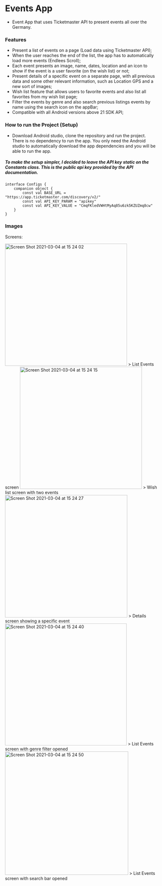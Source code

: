 # Events App
- Event App that uses Ticketmaster API to present events all over the Germany.

### Features

- Present a list of events on a page (Load data using Ticketmaster API);
- When the user reaches the end of the list, the app has to automatically load more events (Endlees Scroll);
- Each event presents an image, name, dates, location and an icon to show if the event is a user favorite (on the wish list) or not;
- Present details of a specific event on a separate page, with all previous data and some other relevant information, such as Location GPS and a new sort of images;
- Wish list feature that allows users to favorite events and also list all favorites from my wish list page;
- Filter the events by genre and also search previous listings events by name using the search icon on the appBar;
- Compatible with all Android versions above 21 SDK API;

### How to run the Project (Setup)

- Download Android studio, clone the repository and run the project. There is no dependency to run the app. You only need the Android studio to automatically download the app dependencies and you will be able to run the app.

##### To make the setup simpler, I decided to leave the API key static on the Constants class. This is the public api key provided by the API documentation.

    interface Configs {
        companion object {
            const val BASE_URL = "https://app.ticketmaster.com/discovery/v2/"
            const val API_KEY_PARAM = "apikey"
            const val API_KEY_VALUE = "CmqFKledVWHtMyAq85u6zk5KZUZmq8cw"
        }
    }
	
### Images

Screens:

<img width="402" alt="Screen Shot 2021-03-04 at 15 24 02" src="https://user-images.githubusercontent.com/25302517/110011085-cf372580-7cfd-11eb-83f9-61f3c7277b69.png">
> List Events screen


<img width="402" alt="Screen Shot 2021-03-04 at 15 24 15" src="https://user-images.githubusercontent.com/25302517/110011102-d2321600-7cfd-11eb-8fcf-9c81cf0ddf0a.png">
> Wish list screen with two events


<img width="403" alt="Screen Shot 2021-03-04 at 15 24 27" src="https://user-images.githubusercontent.com/25302517/110011104-d2caac80-7cfd-11eb-92f5-8a75ae190c29.png">
> Details screen showing a specific event


<img width="401" alt="Screen Shot 2021-03-04 at 15 24 40" src="https://user-images.githubusercontent.com/25302517/110011108-d3634300-7cfd-11eb-93dd-dd4fea792e6d.png">
> List Events screen with genre filter opened


<img width="406" alt="Screen Shot 2021-03-04 at 15 24 50" src="https://user-images.githubusercontent.com/25302517/110011112-d3fbd980-7cfd-11eb-97e5-95ae7b881cb9.png">
> List Events screen with search bar opened